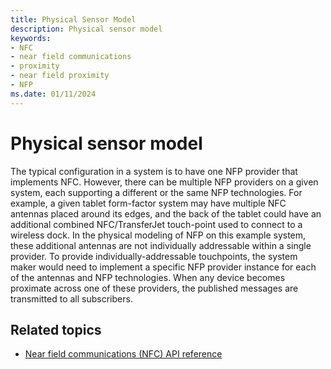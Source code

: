 ```yaml
---
title: Physical Sensor Model
description: Physical sensor model
keywords:
- NFC
- near field communications
- proximity
- near field proximity
- NFP
ms.date: 01/11/2024
---
```


# Physical sensor model

The typical configuration in a system is to have one NFP provider that implements NFC. However, there can be multiple NFP providers on a given system, each supporting a different or the same NFP technologies. For example, a given tablet form-factor system may have multiple NFC antennas placed around its edges, and the back of the tablet could have an additional combined NFC/TransferJet touch-point used to connect to a wireless dock. In the physical modeling of NFP on this example system, these additional antennas are not individually addressable within a single provider. To provide individually-addressable touchpoints, the system maker would need to implement a specific NFP provider instance for each of the antennas and NFP technologies. When any device becomes proximate across one of these providers, the published messages are transmitted to all subscribers.

## Related topics

- [Near field communications (NFC) API reference](/windows-hardware/drivers/ddi/_nfpdrivers/)
